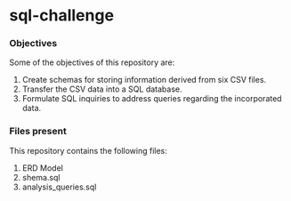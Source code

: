 # sql-challenge

### Objectives

Some of the objectives of this repository are:

1. Create schemas for storing information derived from six CSV files.
2. Transfer the CSV data into a SQL database.
3. Formulate SQL inquiries to address queries regarding the incorporated data.

### Files present

This repository contains the following files:

1. ERD Model
2. shema.sql
3. analysis_queries.sql
